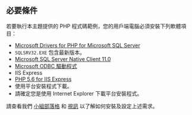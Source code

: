 
## 必要條件


若要執行本主題提供的 PHP 程式碼範例，您的用戶端電腦必須安裝下列軟體項目：


- [Microsoft Drivers for PHP for Microsoft SQL Server](http://www.microsoft.com/download/details.aspx?id=20098)
 - `SQLSRV32.EXE` 包含最新版本。
- [Microsoft SQL Server Native Client 11.0](http://www.microsoft.com/download/details.aspx?id=36434)
- [Microsoft ODBC 驅動程式](https://www.microsoft.com/en-us/download/details.aspx?id=36434)
- IIS Express
- [PHP 5.6 for IIS Express](http://www.microsoft.com/web/downloads/platform.aspx)
 - 使用平台安裝程式下載。
 - 請確定您是使用 Internet Explorer 下載平台安裝程式。


請查看我們 [小組部落格](http://blogs.msdn.com/b/sqlphp/archive/2015/05/11/getting-started-with-php-and-microsoft-sql-server.aspx) 和 [視訊](https://www.youtube.com/watch?v=0oCjiRK_tUk) 以了解如何安裝及設定上述需求。


<!--
This include file is probably used in the following topics:
sql-database-develop-php-simple-windows.md
sql-database-develop-php-retry-windows.md

MightyPen = genemi
符合 bhagdev
DateOfLatestFreshnessVerification = 2015年-07-10
DateOfLatestContentUpdate = 2015年-07-10
-->


